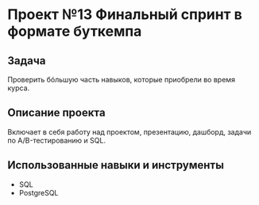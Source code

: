 # Проект №13 Финальный спринт в формате буткемпа
## Задача
Проверить бóльшую часть навыков, которые приобрели во время курса.  
## Описание проекта
Включает в себя работу над проектом, презентацию, дашборд, задачи по A/B-тестированию и SQL.
## Использованные навыки и инструменты
  - SQL
  - PostgreSQL

